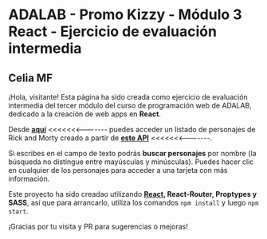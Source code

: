 # ADALAB - Promo Kizzy - Módulo 3 React - Ejercicio de evaluación intermedia

## Celia MF

¡Hola, visitante! Esta página ha sido creada como ejercicio de evaluación intermedia del tercer módulo del curso de programación web de ADALAB, dedicado a la creación de web apps en **React**.

Desde **[aquí](http://beta.adalab.es/modulo-3-evaluacion-intermedia-Celiamf/)** <<<<<<<------- puedes acceder un listado de personajes de Rick and Morty creado a partir de **[este API](https://rickandmortyapi.com/documentation/#get-all-characters)** <<<<<<<-------.

Si escribes en el campo de texto podrás **buscar personajes** por nombre (la búsqueda no distingue entre mayúsculas y minúsculas). Puedes hacer clic en cualquier de los personajes para acceder a una tarjeta con más información.

Este proyecto ha sido creadao utilizando **[React](https://github.com/facebook/create-react-app), React-Router, Proptypes y SASS**, así que para arrancarlo, utiliza los comandos `npm install` y luego `npm start`.

¡Gracias por tu visita y PR para sugerencias o mejoras!
